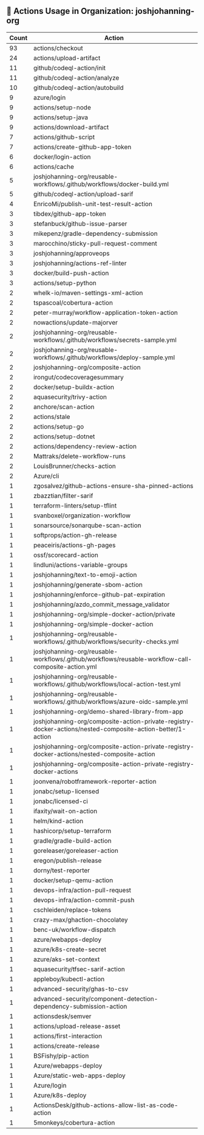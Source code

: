 ## 🚀 Actions Usage in Organization: joshjohanning-org

| Count | Action |
| --- | --- |
| 93 | actions/checkout |
| 24 | actions/upload-artifact |
| 11 | github/codeql-action/init |
| 11 | github/codeql-action/analyze |
| 10 | github/codeql-action/autobuild |
| 9 | azure/login |
| 9 | actions/setup-node |
| 9 | actions/setup-java |
| 9 | actions/download-artifact |
| 7 | actions/github-script |
| 7 | actions/create-github-app-token |
| 6 | docker/login-action |
| 6 | actions/cache |
| 5 | joshjohanning-org/reusable-workflows/.github/workflows/docker-build.yml |
| 5 | github/codeql-action/upload-sarif |
| 4 | EnricoMi/publish-unit-test-result-action |
| 3 | tibdex/github-app-token |
| 3 | stefanbuck/github-issue-parser |
| 3 | mikepenz/gradle-dependency-submission |
| 3 | marocchino/sticky-pull-request-comment |
| 3 | joshjohanning/approveops |
| 3 | joshjohanning/actions-ref-linter |
| 3 | docker/build-push-action |
| 3 | actions/setup-python |
| 2 | whelk-io/maven-settings-xml-action |
| 2 | tspascoal/cobertura-action |
| 2 | peter-murray/workflow-application-token-action |
| 2 | nowactions/update-majorver |
| 2 | joshjohanning-org/reusable-workflows/.github/workflows/secrets-sample.yml |
| 2 | joshjohanning-org/reusable-workflows/.github/workflows/deploy-sample.yml |
| 2 | joshjohanning-org/composite-action |
| 2 | irongut/codecoveragesummary |
| 2 | docker/setup-buildx-action |
| 2 | aquasecurity/trivy-action |
| 2 | anchore/scan-action |
| 2 | actions/stale |
| 2 | actions/setup-go |
| 2 | actions/setup-dotnet |
| 2 | actions/dependency-review-action |
| 2 | Mattraks/delete-workflow-runs |
| 2 | LouisBrunner/checks-action |
| 2 | Azure/cli |
| 1 | zgosalvez/github-actions-ensure-sha-pinned-actions |
| 1 | zbazztian/filter-sarif |
| 1 | terraform-linters/setup-tflint |
| 1 | svanboxel/organization-workflow |
| 1 | sonarsource/sonarqube-scan-action |
| 1 | softprops/action-gh-release |
| 1 | peaceiris/actions-gh-pages |
| 1 | ossf/scorecard-action |
| 1 | lindluni/actions-variable-groups |
| 1 | joshjohanning/text-to-emoji-action |
| 1 | joshjohanning/generate-sbom-action |
| 1 | joshjohanning/enforce-github-pat-expiration |
| 1 | joshjohanning/azdo_commit_message_validator |
| 1 | joshjohanning-org/simple-docker-action/private |
| 1 | joshjohanning-org/simple-docker-action |
| 1 | joshjohanning-org/reusable-workflows/.github/workflows/security-checks.yml |
| 1 | joshjohanning-org/reusable-workflows/.github/workflows/reusable-workflow-call-composite-action.yml |
| 1 | joshjohanning-org/reusable-workflows/.github/workflows/local-action-test.yml |
| 1 | joshjohanning-org/reusable-workflows/.github/workflows/azure-oidc-sample.yml |
| 1 | joshjohanning-org/demo-shared-library-from-app |
| 1 | joshjohanning-org/composite-action-private-registry-docker-actions/nested-composite-action-better/1-action |
| 1 | joshjohanning-org/composite-action-private-registry-docker-actions/nested-composite-action |
| 1 | joshjohanning-org/composite-action-private-registry-docker-actions |
| 1 | joonvena/robotframework-reporter-action |
| 1 | jonabc/setup-licensed |
| 1 | jonabc/licensed-ci |
| 1 | ifaxity/wait-on-action |
| 1 | helm/kind-action |
| 1 | hashicorp/setup-terraform |
| 1 | gradle/gradle-build-action |
| 1 | goreleaser/goreleaser-action |
| 1 | eregon/publish-release |
| 1 | dorny/test-reporter |
| 1 | docker/setup-qemu-action |
| 1 | devops-infra/action-pull-request |
| 1 | devops-infra/action-commit-push |
| 1 | cschleiden/replace-tokens |
| 1 | crazy-max/ghaction-chocolatey |
| 1 | benc-uk/workflow-dispatch |
| 1 | azure/webapps-deploy |
| 1 | azure/k8s-create-secret |
| 1 | azure/aks-set-context |
| 1 | aquasecurity/tfsec-sarif-action |
| 1 | appleboy/kubectl-action |
| 1 | advanced-security/ghas-to-csv |
| 1 | advanced-security/component-detection-dependency-submission-action |
| 1 | actionsdesk/semver |
| 1 | actions/upload-release-asset |
| 1 | actions/first-interaction |
| 1 | actions/create-release |
| 1 | BSFishy/pip-action |
| 1 | Azure/webapps-deploy |
| 1 | Azure/static-web-apps-deploy |
| 1 | Azure/login |
| 1 | Azure/k8s-deploy |
| 1 | ActionsDesk/github-actions-allow-list-as-code-action |
| 1 | 5monkeys/cobertura-action |
